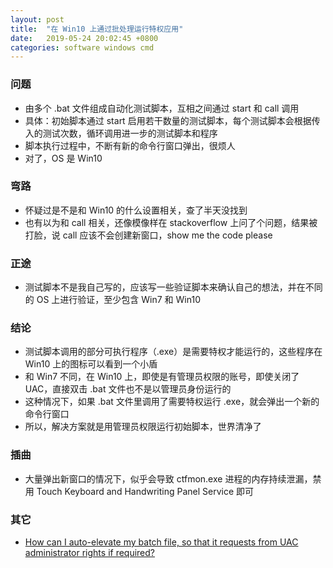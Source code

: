 ```yaml
---
layout: post
title:  "在 Win10 上通过批处理运行特权应用"
date:   2019-05-24 20:02:45 +0800
categories: software windows cmd
---
```


### 问题

* 由多个 .bat 文件组成自动化测试脚本，互相之间通过 start 和 call 调用
* 具体：初始脚本通过 start 启用若干数量的测试脚本，每个测试脚本会根据传入的测试次数，循环调用进一步的测试脚本和程序
* 脚本执行过程中，不断有新的命令行窗口弹出，很烦人
* 对了，OS 是 Win10

### 弯路

* 怀疑过是不是和 Win10 的什么设置相关，查了半天没找到
* 也有以为和 call 相关，还像模像样在 stackoverflow 上问了个问题，结果被打脸，说 call 应该不会创建新窗口，show me the code please

### 正途

* 测试脚本不是我自己写的，应该写一些验证脚本来确认自己的想法，并在不同的 OS 上进行验证，至少包含 Win7 和 Win10

### 结论

* 测试脚本调用的部分可执行程序（.exe）是需要特权才能运行的，这些程序在 Win10 上的图标可以看到一个小盾
* 和 Win7 不同，在 Win10 上，即使是有管理员权限的账号，即使关闭了 UAC，直接双击 .bat 文件也不是以管理员身份运行的
* 这种情况下，如果 .bat 文件里调用了需要特权运行 .exe，就会弹出一个新的命令行窗口
* 所以，解决方案就是用管理员权限运行初始脚本，世界清净了

### 插曲

* 大量弹出新窗口的情况下，似乎会导致 ctfmon.exe 进程的内存持续泄漏，禁用 Touch Keyboard and Handwriting Panel Service 即可

### 其它
* [How can I auto-elevate my batch file, so that it requests from UAC administrator rights if required?](https://stackoverflow.com/questions/7044985/how-can-i-auto-elevate-my-batch-file-so-that-it-requests-from-uac-administrator)

<script src="https://utteranc.es/client.js"
        repo="yingang/yingang.github.io"
        issue-term="pathname"
        label="Comment"
        theme="github-light"
        crossorigin="anonymous"
        async>
</script>